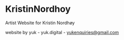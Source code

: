 # KristinNordhoy
Artist Website for Kristin Nordhøy

website by yuk - yuk.digital - yukenquiries@gmail.com
